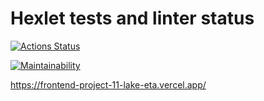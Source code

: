 
# Hexlet tests and linter status

[![Actions Status](https://github.com/Anitnelav01/frontend-project-11/workflows/hexlet-check/badge.svg)](https://github.com/Anitnelav01/frontend-project-11/actions)

[![Maintainability](https://codeclimate.com/github/Anitnelav01/frontend-project-11/maintainability)](https://api.codeclimate.com/v1/badges/1a16b400b296253b9145/maintainability)

<https://frontend-project-11-lake-eta.vercel.app/>
